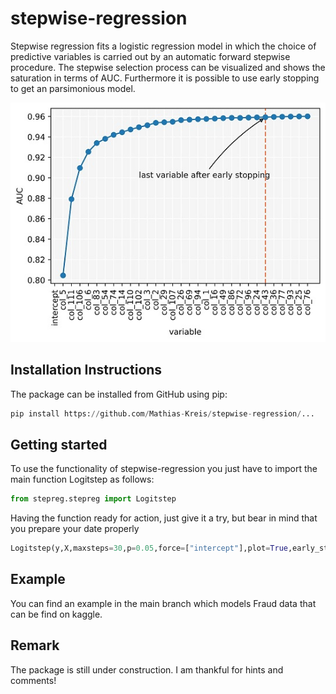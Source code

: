 # stepwise-regression
Stepwise regression fits a logistic regression model in which the choice of predictive variables is carried out by an automatic forward stepwise procedure. The stepwise selection process can be visualized and shows the saturation in terms of AUC. Furthermore it is possible to use early stopping to get an parsimonious model.

![alt text](https://github.com/Mathias-Kreis/stepwise-regression/blob/main/stepwise_example.jpg?raw=true|width=50px)

## Installation Instructions
The package can be installed from GitHub using pip:
```python
pip install https://github.com/Mathias-Kreis/stepwise-regression/...
```

## Getting started
To use the functionality of stepwise-regression you just have to import the main function Logitstep as follows:
```python
from stepreg.stepreg import Logitstep
```

Having the function ready for action, just give it a try, but bear in mind that you prepare your date properly
```python
Logitstep(y,X,maxsteps=30,p=0.05,force=["intercept"],plot=True,early_stopping=True,patience=10,tol=0.001,verbosity=1)
```

## Example
You can find an example in the main branch which models Fraud data that can be find on kaggle.

## Remark
The package is still under construction. I am thankful for hints and comments!
